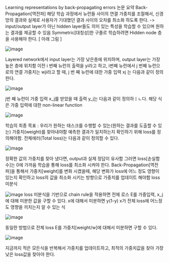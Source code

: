 Learning representations by back-propagating errors 논문 요약
Back-Propagation[역전파]
해당 학습 과정에서 뉴런들 사이의 연결 가중치를 조절해서, 신경망의 결과와 실제로 사용자가 기대했던 결과 사이의 오차를 최소화 하도록 한다.
-> input/output layer가 아닌 hidden layer들도 의미 있는 특성을 학습할 수 있으며 원하는 결과를 제공할 수 있음
Symmetric[대칭성]한 구졸르 학습하려면 Hidden node 층을 사용해야 한다. [ 아래 그림 ]

![image](https://github.com/jooyeop/Computer_Vison_Paper/assets/97720878/a604b05f-27bb-41a1-bc0a-da15652a2901)

Layered network에서 input layer는 가장 낮은층에 위치하며, output layer는 가장 높은 층에 위치함
이전 i 번째 뉴런의 출력을 yi라고 하고, i번째 뉴런에서 j 번째 뉴런으로의 연결 가중치는 wji라고 할 때, j 번 째 뉴런에 대한 가중 입력 xj 는 다음과 같이 정의한다.

![image](https://github.com/jooyeop/Computer_Vison_Paper/assets/97720878/b23f357d-1381-4e17-90f0-58615d34f50b)

j번 째 뉴런이 가중 입력 x_j를 받았을 때 출력 y_j는 다음과 같이 정의하ㅣㄴ다. 해당 식은 가중 입력에 대한 non-linear function

![image](https://github.com/jooyeop/Computer_Vison_Paper/assets/97720878/c6d59ccf-2bae-4c8d-9a86-ec152c3e0fed)

학습의 최종 목표 : 우리가 원하는 태스크를 수행할 수 있는(원하는 결과를 도출할 수 있는) 가중치(weight)를 찾아내야함
예측한 결과가 일치하는지 확인하기 위해 loss를 정의해야함.
전체에러(Total loss)는 다음과 같이 정의할 수 있다.

![image](https://github.com/jooyeop/Computer_Vison_Paper/assets/97720878/3b0e9c16-5174-4731-ad95-35562041b0b9)


정확한 값의 가중치를 찾아 냈다면, output과 실제 정답이 유사함 그러면 loss[손실함수]는 0에 가까움
학습을 통해 loss를 최소화 시켜야 한다.
Back-Propagation[역전파]을 통해서 가중치[weight]를 변화 시켰을때, 해당 변화가 loss에 어느 정도 영향이 있는지 확인하고 loss의 값을 최소화 시키는 방향으로 가중치를 업데이트 해야함
loss 미분식

![image](https://github.com/jooyeop/Computer_Vison_Paper/assets/97720878/a119bf74-ae96-4869-a991-6d27708b18bf)
loss 미분식을 기반으로 chain rule을 적용하면 전체 로스 E를 가중입력, x_j에 대해 미분한 값을 구할 수 있다.
x에 대해서 미분하면 y(1-y)
x가 전체 loss에 어느정도 영향을 끼치는지 알 수 있는 식

![image](https://github.com/jooyeop/Computer_Vison_Paper/assets/97720878/e1ddf34b-4015-412d-8fc5-e02254fea0cb)

동일한 방법으로 전체 loss E를 가중치[weight/w]에 대해서 미분하면 구할 수 있다.

![image](https://github.com/jooyeop/Computer_Vison_Paper/assets/97720878/cd4584ab-d4c3-4f38-bd50-7d5b5feff29a)

지금까지 적은 모든식을 반복해서 가중치를 업데이트하고, 최적의 가중치값을 찾아 가장 낮은 loss값을 찾아야 한다.
